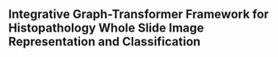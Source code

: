 
## Integrative Graph-Transformer Framework for Histopathology Whole Slide Image Representation and Classification
